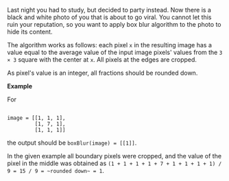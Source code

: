 Last night you had to study, but decided to party instead. Now there is a black and white photo of you that is about to go viral. You cannot let this ruin your reputation, so you want to apply box blur algorithm to the photo to hide its content.

The algorithm works as follows: each pixel `x` in the resulting image has a value equal to the average value of the input image pixels' values from the `3 × 3` square with the center at `x`. All pixels at the edges are cropped.

As pixel's value is an integer, all fractions should be rounded down.

**Example**

For
```

image = [[1, 1, 1], 
         [1, 7, 1], 
         [1, 1, 1]]

```

the output should be `boxBlur(image) = [[1]]`.

In the given example all boundary pixels were cropped, and the value of the pixel in the middle was obtained as `(1 + 1 + 1 + 1 + 7 + 1 + 1 + 1 + 1) / 9 = 15 / 9 = ~rounded down~ = 1`.
